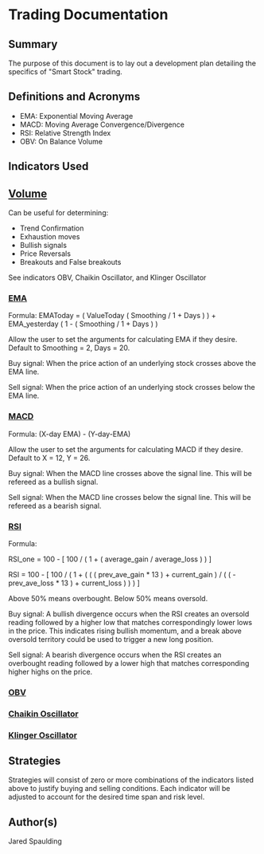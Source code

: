 # Trading Documentation

## Summary
The purpose of this document is to lay out a development plan detailing the specifics of "Smart Stock" trading.

## Definitions and Acronyms

- EMA: Exponential Moving Average
- MACD: Moving Average Convergence/Divergence
- RSI: Relative Strength Index
- OBV: On Balance Volume

## Indicators Used
## [Volume](https://www.investopedia.com/articles/technical/02/010702.asp)
Can be useful for determining:

- Trend Confirmation
- Exhaustion moves
- Bullish signals 
- Price Reversals
- Breakouts and False breakouts

See indicators OBV, Chaikin Oscillator, and Klinger Oscillator

### [EMA](https://www.investopedia.com/terms/e/ema.asp)
Formula: EMAToday = ( ValueToday ( Smoothing / 1 + Days ) ) + EMA_yesterday ( 1 - ( Smoothing / 1 + Days ) )

Allow the user to set the arguments for calculating EMA if they desire. Default to Smoothing = 2, Days = 20.

Buy signal: When the price action of an underlying stock crosses above the EMA line.

Sell signal: When the price action of an underlying stock crosses below the EMA line.

### [MACD](https://www.investopedia.com/terms/m/macd.asp)
Formula: (X-day EMA) - (Y-day-EMA)

Allow the user to set the arguments for calculating MACD if they desire. Default to X = 12, Y = 26.

Buy signal: When the MACD line crosses above the signal line. This will be refereed as a bullish signal.

Sell signal: When the MACD line crosses below the signal line. This will be refereed as a bearish signal.

### [RSI](https://www.investopedia.com/terms/m/macd.asp)
Formula: 

RSI_one = 100 - [ 100 / ( 1 + ( average_gain / average_loss ) ) ]

RSI = 100 - [ 100 / ( 1 + ( ( ( prev_ave_gain * 13 ) + current_gain ) / ( ( - prev_ave_loss * 13 ) + current_loss ) ) ) ]

Above 50% means overbought. Below 50% means oversold.

Buy signal: A bullish divergence occurs when the RSI creates an oversold reading followed by a higher low that matches correspondingly lower lows in the price. This indicates rising bullish momentum, and a break above oversold territory could be used to trigger a new long position.

Sell signal: A bearish divergence occurs when the RSI creates an overbought reading followed by a lower high that matches corresponding higher highs on the price.

### [OBV](https://www.investopedia.com/terms/o/onbalancevolume.asp)
### [Chaikin Oscillator](https://www.investopedia.com/terms/c/chaikinoscillator.asp)
### [Klinger Oscillator](https://www.investopedia.com/terms/k/klingeroscillator.asp)

## Strategies
Strategies will consist of zero or more combinations of the indicators listed above to justify buying and selling conditions. Each indicator will be adjusted to account for the desired time span and risk level.

## Author(s)
Jared Spaulding 